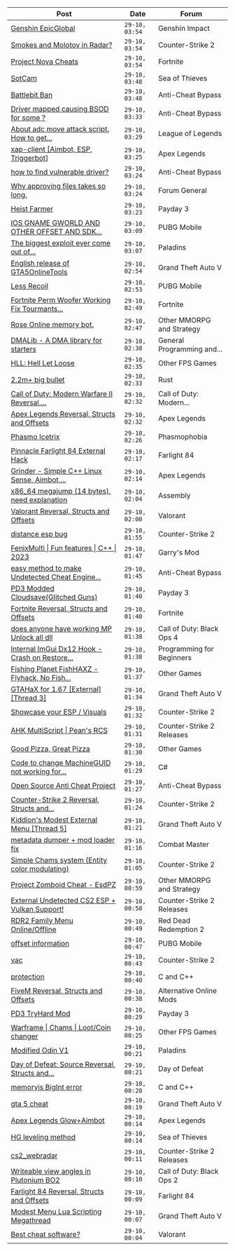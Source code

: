 |Post|Date|Forum|
|----|----|-----|
|[Genshin EpicGlobal](https://www.unknowncheats.me/forum/genshin-impact/489622-genshin-epicglobal.html)|`29-10, 03:54`|Genshin Impact|
|[Smokes and Molotov in Radar?](https://www.unknowncheats.me/forum/counter-strike-2-a/607885-smokes-molotov-radar.html)|`29-10, 03:54`|Counter-Strike 2|
|[Project Nova Cheats](https://www.unknowncheats.me/forum/fortnite/608047-project-nova-cheats.html)|`29-10, 03:54`|Fortnite|
|[SotCam](https://www.unknowncheats.me/forum/sea-of-thieves/580178-sotcam.html)|`29-10, 03:48`|Sea of Thieves|
|[Battlebit Ban](https://www.unknowncheats.me/forum/anti-cheat-bypass/608447-battlebit-ban.html)|`29-10, 03:48`|Anti-Cheat Bypass|
|[Driver mapped causing BSOD for some ?](https://www.unknowncheats.me/forum/anti-cheat-bypass/608283-driver-mapped-causing-bsod.html)|`29-10, 03:33`|Anti-Cheat Bypass|
|[About adc move attack script. How to get...](https://www.unknowncheats.me/forum/league-of-legends/608392-adc-move-attack-script-attack-ok.html)|`29-10, 03:29`|League of Legends|
|[xap-client \[Aimbot, ESP, Triggerbot\]](https://www.unknowncheats.me/forum/apex-legends/606842-xap-client-aimbot-esp-triggerbot.html)|`29-10, 03:25`|Apex Legends|
|[how to find vulnerable driver?](https://www.unknowncheats.me/forum/anti-cheat-bypass/608439-vulnerable-driver.html)|`29-10, 03:24`|Anti-Cheat Bypass|
|[Why approving files takes so long.](https://www.unknowncheats.me/forum/forum-general/608438-approving-files-takes.html)|`29-10, 03:24`|Forum General|
|[Heist Farmer](https://www.unknowncheats.me/forum/payday-3-a/607059-heist-farmer.html)|`29-10, 03:23`|Payday 3|
|[IOS GNAME GWORLD AND OTHER OFFSET AND SDK...](https://www.unknowncheats.me/forum/pubg-mobile/608341-ios-gname-gworld-offset-sdk-dump-tool-pubg-nonjailbreak.html)|`29-10, 03:09`|PUBG Mobile|
|[The biggest exploit ever come out of...](https://www.unknowncheats.me/forum/paladins/584529-biggest-exploit-paladins-free-crystals.html)|`29-10, 03:07`|Paladins|
|[English release of GTA5OnlineTools](https://www.unknowncheats.me/forum/grand-theft-auto-v/514060-english-release-gta5onlinetools.html)|`29-10, 02:54`|Grand Theft Auto V|
|[Less Recoil](https://www.unknowncheats.me/forum/pubg-mobile/608400-recoil.html)|`29-10, 02:53`|PUBG Mobile|
|[Fortnite Perm Woofer Working Fix Tourmants...](https://www.unknowncheats.me/forum/fortnite/603652-fortnite-perm-woofer-fix-tourmants-kick.html)|`29-10, 02:49`|Fortnite|
|[Rose Online memory bot.](https://www.unknowncheats.me/forum/other-mmorpg-and-strategy/595390-rose-online-memory-bot.html)|`29-10, 02:47`|Other MMORPG and Strategy|
|[DMALib - A DMA library for starters](https://www.unknowncheats.me/forum/general-programming-and-reversing/607541-dmalib-dma-library-starters.html)|`29-10, 02:38`|General Programming and...|
|[HLL: Hell Let Loose](https://www.unknowncheats.me/forum/other-fps-games/340677-hll-hell-loose.html)|`29-10, 02:35`|Other FPS Games|
|[2.2m+ big bullet](https://www.unknowncheats.me/forum/rust/607961-2-2m-bullet.html)|`29-10, 02:33`|Rust|
|[Call of Duty: Modern Warfare II Reversal,...](https://www.unknowncheats.me/forum/call-of-duty-modern-warfare-ii/514893-call-duty-modern-warfare-ii-reversal-structs-offsets.html)|`29-10, 02:32`|Call of Duty: Modern...|
|[Apex Legends Reversal, Structs and Offsets](https://www.unknowncheats.me/forum/apex-legends/319804-apex-legends-reversal-structs-offsets.html)|`29-10, 02:32`|Apex Legends|
|[Phasmo Icetrix](https://www.unknowncheats.me/forum/phasmophobia/432538-phasmo-icetrix.html)|`29-10, 02:26`|Phasmophobia|
|[Pinnacle Farlight 84 External Hack](https://www.unknowncheats.me/forum/farlight-84-a/608245-pinnacle-farlight-84-external-hack.html)|`29-10, 02:17`|Farlight 84|
|[Grinder - Simple C++ Linux Sense, Aimbot,...](https://www.unknowncheats.me/forum/apex-legends/605888-grinder-simple-linux-sense-aimbot-triggerbot.html)|`29-10, 02:14`|Apex Legends|
|[x86_64 megajump (14 bytes), need explanation](https://www.unknowncheats.me/forum/assembly/607459-x86_64-megajump-14-bytes-explanation.html)|`29-10, 02:04`|Assembly|
|[Valorant Reversal, Structs and Offsets](https://www.unknowncheats.me/forum/valorant/385792-valorant-reversal-structs-offsets.html)|`29-10, 02:00`|Valorant|
|[distance esp bug](https://www.unknowncheats.me/forum/counter-strike-2-a/608425-distance-esp-bug.html)|`29-10, 01:55`|Counter-Strike 2|
|[FenixMulti \| Fun features \| C++ \| 2023](https://www.unknowncheats.me/forum/garry-s-mod/607373-fenixmulti-fun-features-2023-a.html)|`29-10, 01:47`|Garry's Mod|
|[easy method to make Undetected Cheat Engine...](https://www.unknowncheats.me/forum/anti-cheat-bypass/606839-easy-method-undetected-cheat-engine-driver-dse-patcher-bypass-ac-2023-a.html)|`29-10, 01:45`|Anti-Cheat Bypass|
|[PD3 Modded Cloudsave(Glitched Guns)](https://www.unknowncheats.me/forum/payday-3-a/603421-pd3-modded-cloudsave-glitched-guns.html)|`29-10, 01:40`|Payday 3|
|[Fortnite Reversal, Structs and Offsets](https://www.unknowncheats.me/forum/fortnite/235061-fortnite-reversal-structs-offsets.html)|`29-10, 01:40`|Fortnite|
|[does anyone have working MP Unlock all dll](https://www.unknowncheats.me/forum/call-of-duty-black-ops-4-a/605718-mp-unlock-dll.html)|`29-10, 01:38`|Call of Duty: Black Ops 4|
|[Internal ImGui Dx12 Hook - Crash on Restore...](https://www.unknowncheats.me/forum/programming-for-beginners/608424-internal-imgui-dx12-hook-crash-restore-window.html)|`29-10, 01:38`|Programming for Beginners|
|[Fishing Planet FishHAXZ - Flyhack, No Fish...](https://www.unknowncheats.me/forum/other-games/418269-fishing-planet-fishhaxz-flyhack-fish-fight-instareel-fish.html)|`29-10, 01:37`|Other Games|
|[GTAHaX for 1.67 \[External\] \[Thread 3\]](https://www.unknowncheats.me/forum/grand-theft-auto-v/461672-gtahax-1-67-external-thread-3-a.html)|`29-10, 01:34`|Grand Theft Auto V|
|[Showcase your ESP / Visuals](https://www.unknowncheats.me/forum/counter-strike-2-a/605571-showcase-esp-visuals.html)|`29-10, 01:32`|Counter-Strike 2|
|[AHK MultiScript \| Pean's RCS](https://www.unknowncheats.me/forum/counter-strike-2-releases/605440-ahk-multiscript-peans-rcs.html)|`29-10, 01:31`|Counter-Strike 2 Releases|
|[Good Pizza, Great Pizza](https://www.unknowncheats.me/forum/other-games/606768-pizza-pizza.html)|`29-10, 01:30`|Other Games|
|[Code to change MachineGUID not working for...](https://www.unknowncheats.me/forum/c-/608282-code-change-machineguid-projects.html)|`29-10, 01:29`|C#|
|[Open Source Anti Cheat Project](https://www.unknowncheats.me/forum/anti-cheat-bypass/606032-source-anti-cheat-project.html)|`29-10, 01:27`|Anti-Cheat Bypass|
|[Counter-Strike 2 Reversal, Structs and...](https://www.unknowncheats.me/forum/counter-strike-2-a/576077-counter-strike-2-reversal-structs-offsets.html)|`29-10, 01:24`|Counter-Strike 2|
|[Kiddion's Modest External Menu \[Thread 5\]](https://www.unknowncheats.me/forum/grand-theft-auto-v/576854-kiddions-modest-external-menu-thread-5-a.html)|`29-10, 01:21`|Grand Theft Auto V|
|[metadata dumper + mod loader fix](https://www.unknowncheats.me/forum/combat-master/608017-metadata-dumper-mod-loader-fix.html)|`29-10, 01:16`|Combat Master|
|[Simple Chams system (Entity color modulating)](https://www.unknowncheats.me/forum/counter-strike-2-a/608261-simple-chams-system-entity-color-modulating.html)|`29-10, 01:05`|Counter-Strike 2|
|[Project Zomboid Cheat - EsdPZ](https://www.unknowncheats.me/forum/other-mmorpg-and-strategy/584072-project-zomboid-cheat-esdpz.html)|`29-10, 00:59`|Other MMORPG and Strategy|
|[External Undetected CS2 ESP + Vulkan Support!](https://www.unknowncheats.me/forum/counter-strike-2-releases/608418-external-undetected-cs2-esp-vulkan-support.html)|`29-10, 00:50`|Counter-Strike 2 Releases|
|[RDR2 Family Menu Online/Offline](https://www.unknowncheats.me/forum/red-dead-redemption-2-a/600867-rdr2-family-menu-online-offline.html)|`29-10, 00:49`|Red Dead Redemption 2|
|[offset information](https://www.unknowncheats.me/forum/pubg-mobile/607154-offset-information.html)|`29-10, 00:47`|PUBG Mobile|
|[vac](https://www.unknowncheats.me/forum/counter-strike-2-a/608371-vac.html)|`29-10, 00:43`|Counter-Strike 2|
|[protection](https://www.unknowncheats.me/forum/c-and-c-/608376-protection.html)|`29-10, 00:40`|C and C++|
|[FiveM Reversal, Structs and Offsets](https://www.unknowncheats.me/forum/alternative-online-mods/340232-fivem-reversal-structs-offsets.html)|`29-10, 00:38`|Alternative Online Mods|
|[PD3 TryHard Mod](https://www.unknowncheats.me/forum/payday-3-a/604960-pd3-tryhard-mod.html)|`29-10, 00:29`|Payday 3|
|[Warframe \| Chams \| Loot/Coin changer](https://www.unknowncheats.me/forum/other-fps-games/600451-warframe-chams-loot-coin-changer.html)|`29-10, 00:25`|Other FPS Games|
|[Modified Odin V1](https://www.unknowncheats.me/forum/paladins/585919-modified-odin-v1.html)|`29-10, 00:21`|Paladins|
|[Day of Defeat: Source Reversal, Structs and...](https://www.unknowncheats.me/forum/day-of-defeat/451356-day-defeat-source-reversal-structs-offsets.html)|`29-10, 00:21`|Day of Defeat|
|[memoryjs BigInt error](https://www.unknowncheats.me/forum/c-and-c-/608415-memoryjs-bigint-error.html)|`29-10, 00:20`|C and C++|
|[gta 5 cheat](https://www.unknowncheats.me/forum/grand-theft-auto-v/607583-gta-5-cheat.html)|`29-10, 00:19`|Grand Theft Auto V|
|[Apex Legends Glow+Aimbot](https://www.unknowncheats.me/forum/apex-legends/595543-apex-legends-glow-aimbot.html)|`29-10, 00:14`|Apex Legends|
|[HG leveling method](https://www.unknowncheats.me/forum/sea-of-thieves/600091-hg-leveling-method.html)|`29-10, 00:14`|Sea of Thieves|
|[cs2_webradar](https://www.unknowncheats.me/forum/counter-strike-2-releases/608052-cs2_webradar.html)|`29-10, 00:11`|Counter-Strike 2 Releases|
|[Writeable view angles in Plutonium BO2](https://www.unknowncheats.me/forum/call-of-duty-black-ops-2-a/607670-writeable-view-angles-plutonium-bo2.html)|`29-10, 00:10`|Call of Duty: Black Ops 2|
|[Farlight 84 Reversal, Structs and Offsets](https://www.unknowncheats.me/forum/farlight-84-a/580566-farlight-84-reversal-structs-offsets.html)|`29-10, 00:09`|Farlight 84|
|[Modest Menu Lua Scripting Megathread](https://www.unknowncheats.me/forum/grand-theft-auto-v/463868-modest-menu-lua-scripting-megathread.html)|`29-10, 00:07`|Grand Theft Auto V|
|[Best cheat software?](https://www.unknowncheats.me/forum/valorant/594892-cheat-software.html)|`29-10, 00:04`|Valorant|
